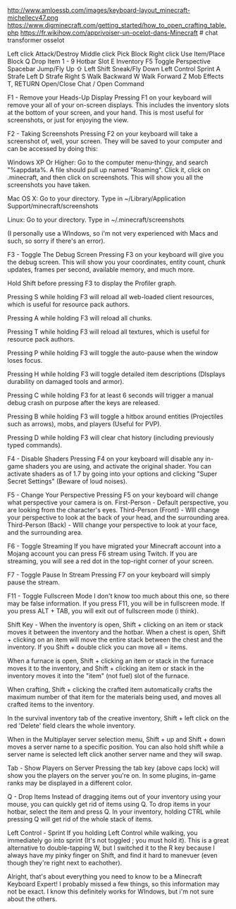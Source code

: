 http://www.amloessb.com/images/keyboard-layout_minecraft-michellecv47.png
https://www.digminecraft.com/getting_started/how_to_open_crafting_table.php
https://fr.wikihow.com/apprivoiser-un-ocelot-dans-Minecraft # chat transformer osselot

Left click	Attack/Destroy
Middle click	Pick Block
Right click	Use Item/Place Block
Q	Drop Item
1 - 9	Hotbar Slot
E	Inventory
F5	Toggle Perspective
Spacebar	Jump/Fly Up
⇧ Left Shift	Sneak/Fly Down
Left Control	Sprint
A	Strafe Left
D	Strafe Right
S	Walk Backward
W	Walk Forward
Z	Mob Effects
T, RETURN	Open/Close Chat
/	Open Command


F1 - Remove your Heads-Up Display 
Pressing F1 on your keyboard will remove your all of your on-screen displays. This includes the inventory slots at the bottom of your screen, and your hand. This is most useful for screenshots, or just for enjoying the view. 

F2 - Taking Screenshots 
Pressing F2 on your keyboard will take a screenshot of, well, your screen. They will be saved to your computer and can be accessed by doing this: 

Windows XP Or Higher: Go to the computer menu-thingy, and search "%appdata%. A file should pull up named "Roaming". Click it, click on .minecraft, and then click on screenshots. This will show you all the screenshots you have taken. 

Mac OS X: Go to your directory. Type in ~/Library/Application Support/minecraft/screenshots 

Linux: Go to your directory. Type in ~/.minecraft/screenshots 

(I personally use a WIndows, so i'm not very experienced with Macs and such, so sorry if there's an error). 

F3 - Toggle The Debug Screen 
Pressing F3 on your keyboard will give you the debug screen. This will show you your coordinates, entity count, chunk updates, frames per second, available memory, and much more. 

Hold Shift before pressing F3 to display the Profiler graph. 

Pressing S while holding F3 will reload all web-loaded client resources, which is useful for resource pack authors. 

Pressing A while holding F3 will reload all chunks. 

Pressing T while holding F3 will reload all textures, which is useful for resource pack authors. 

Pressing P while holding F3 will toggle the auto-pause when the window loses focus. 

Pressing H while holding F3 will toggle detailed item descriptions (DIsplays durability on damaged tools and armor). 

Pressing C while holding F3 for at least 6 seconds will trigger a manual debug crash on purpose after the keys are released. 

Pressing B while holding F3 will toggle a hitbox around entities (Projectiles such as arrows), mobs, and players (Useful for PVP). 

Pressing D while holding F3 will clear chat history (including previously typed commands). 

F4 - Disable Shaders 
Pressing F4 on your keyboard will disable any in-game shaders you are using, and activate the original shader. You can activate shaders as of 1.7 by going into your options and clicking "Super Secret Settings" (Beware of loud noises). 

F5 - Change Your Perspective 
Pressing F5 on your keyboard will change what perspective your camera is on. 
First-Person - Default perspective, you are looking from the character's eyes. 
Third-Person (Front) - WIll change your perspective to look at the back of your head, and the surrounding area. 
Third-Person (Back) - WIll change your perspective to look at your face, and the surrounding area. 

F6 - Toggle Streaming 
If you have migrated your Minecraft account into a Mojang account you can press F6 stream using Twitch. If you are streaming, you will see a red dot in the top-right corner of your screen. 

F7 - Toggle Pause In Stream 
Pressing F7 on your keyboard will simply pause the stream. 

F11 - Toggle Fullscreen Mode 
I don't know too much about this one, so there may be false information. If you press F11, you will be in fullscreen mode. 
If you press ALT + TAB, you will exit out of fullscreen mode (i think). 

Shift Key - 
When the inventory is open, Shift + clicking on an item or stack moves it between the inventory and the hotbar. 
When a chest is open, Shift + clicking on an item will move the entire stack between the chest and the inventory. If you Shift + double click you can move all = items. 

When a furnace is open, Shift + clicking an item or stack in the furnace moves it to the inventory, and Shift + clicking an item or stack in the inventory moves it into the "item" (not fuel) slot of the furnace. 

When crafting, Shift + clicking the crafted item automatically crafts the maximum number of that item for the materials being used, and moves all crafted items to the inventory. 

In the survival inventory tab of the creative inventory, Shift + left click on the red 'Delete' field clears the whole inventory. 

When in the Multiplayer server selection menu, Shift + up and Shift + down moves a server name to a specific position. You can also hold shift while a server name is selected left click another server name and they will swap.

Tab - Show Players on Server 
Pressing the tab key (above caps lock) will show you the players on the server you're on. In some plugins, in-game ranks may be displayed in a different color. 

Q - Drop Items 
Instead of dragging items out of your inventory using your mouse, you can quickly get rid of items using Q. 
To drop items in your hotbar, select the item and press Q. In your inventory, holding CTRL while pressing Q will get rid of the whole stack of items. 

Left Control - Sprint 
If you holding Left Control while walking, you immediately go into sprint (It's not toggled ; you must hold it). 
This is a great alternative to double-tapping W, but I switched it to the R key because I always have my pinky finger on Shift, and find it hard to manevuer (even though they're right next to eachother). 

Alright, that's about everything you need to know to be a Minecraft Keyboard Expert! 
I probably missed a few things, so this information may not be exact. 
I know this definitely works for WIndows, but i'm not sure about the others.
